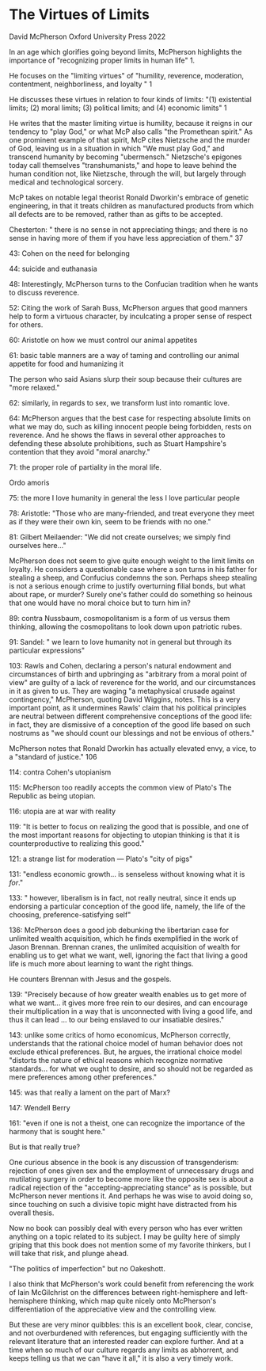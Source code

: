 # The Virtues of Limits


David McPherson 
Oxford University Press 
2022


In an age which glorifies going beyond limits, McPherson highlights the importance of "recognizing proper limits in human life" 1.

He focuses on the "limiting virtues" of "humility, reverence, moderation, contentment, neighborliness, and loyalty " 1

He discusses these virtues in relation to four kinds of limits: "(1) existential limits; (2) moral limits; (3) political limits; and (4) economic limits" 1

He writes that the master limiting virtue is humility, because it reigns in our tendency to "play God," or what McP also
calls "the Promethean spirit." As one prominent example of that spirit, McP cites Nietzsche and the murder of God, leaving
us in a situation in which "We must play God," and transcend humanity by becoming "ubermensch." Nietzsche's epigones
today call themselves "transhumanists," and hope to leave behind the human condition not, like Nietzsche, through the
will, but largely through medical and technological sorcery.

McP takes on notable legal theorist Ronald Dworkin's embrace of genetic engineering, in that it treats children as
manufactured products from which all defects are to be removed, rather than as gifts to be accepted.



Chesterton: " there is no sense in not appreciating things; and there is no sense in having more of them if you have less appreciation of them." 37



43: Cohen on the need for belonging


44: suicide and euthanasia


48: Interestingly, McPherson turns to the Confucian tradition when he wants to discuss reverence.

52: Citing the work of Sarah Buss, McPherson argues that good manners help to form a virtuous character, by inculcating a proper sense of respect for others.



60: Aristotle on how we must control our animal appetites

61: basic table manners are a way of taming and controlling our animal appetite for food and humanizing it

The person who said Asians slurp their soup because their cultures are "more relaxed."


62: similarly, in regards to sex, we transform lust into romantic love.


64:
McPherson argues that the best case for respecting absolute limits on what we may do, such as killing innocent people
being forbidden, rests on reverence. And he shows the flaws in several other approaches to defending these absolute
prohibitions, such as Stuart Hampshire's contention that they avoid "moral anarchy."



71: the proper role of partiality in the moral life.

Ordo amoris


75: the more I love humanity in general the less I love particular people


78: Aristotle: "Those who are many-friended, and treat everyone they meet as if they were their own kin, seem to be friends with no one."

81: Gilbert Meilaender: "We did not create ourselves; we simply find ourselves here..."





McPherson does not seem to give quite enough weight to the limit limits on loyalty. He considers a questionable case
where a son turns in his father for stealing a sheep, and Confucius condemns the son. Perhaps sheep stealing is not a
serious enough crime to justify overturning filial bonds, but what about rape, or murder? Surely one's father could do
something so heinous that one would have no moral choice but to turn him in?


89: contra Nussbaum, cosmopolitanism is a form of us versus them thinking, allowing the cosmopolitans to look down upon patriotic rubes.



91: Sandel: " we learn to love humanity not in general but through its particular expressions"


103: 
Rawls and Cohen, declaring a person's natural endowment and circumstances of birth and upbringing as "arbitrary from a
moral point of view" are guilty of a lack of reverence for the world, and our circumstances in it as given to us. They
are waging "a metaphysical crusade against contingency," McPherson, quoting David Wiggins, notes. This is a very
important point, as it undermines Rawls' claim that his political principles are neutral between different comprehensive
conceptions of the good life: in fact, they are dismissive of a conception of the good life based on such nostrums as
"we should count our blessings and not be envious of others."


McPherson notes that Ronald Dworkin has actually elevated envy, a vice, to a "standard of justice." 106



114: contra Cohen's utopianism


115: McPherson too readily accepts the common view of Plato's The Republic as being utopian.

116: utopia are at war with reality


119: "It is better to focus on realizing the good that is possible, and one of the most important reasons for objecting to utopian thinking is that it is counterproductive to realizing this good."


121: a strange list for moderation — Plato's "city of pigs"


131: "endless economic growth... is senseless without knowing what it is *for*."

133: " however, liberalism is in fact, not really neutral, since it ends up endorsing a particular conception of the good life, namely, the life of the choosing, preference-satisfying self"


136: McPherson does a good job debunking the libertarian case for unlimited wealth acquisition, which he finds exemplified in the work of Jason Brennan. Brennan cranes, the unlimited acquisition of wealth for enabling us to get what we want, well, ignoring the fact that living a good life is much more about learning to want the right things.


He counters Brennan with Jesus and the gospels.

139: "Precisely because of how greater wealth enables us to get more of what we want... it gives more free rein to our
desires, and can encourage their multiplication in a way that is unconnected with living a good life, and thus it can
lead ... to our being enslaved to our insatiable desires."

143: unlike some critics of homo economicus, McPherson correctly, understands that the rational choice model of human
behavior does not exclude ethical preferences. But, he argues, the irrational choice model "distorts the nature of
ethical reasons which recognize normative standards... for what we ought to desire, and so should not be regarded as
mere preferences among other preferences."

145: was that really a lament on the part of Marx?

147: Wendell Berry

161: "even if one is not a theist, one can recognize the importance of the harmony that is sought here."

But is that really true?



One curious absence in the book is any discussion of transgenderism: rejection of ones given sex and the employment of
unnecessary drugs and mutilating surgery in order to become more like the opposite sex is about a radical rejection of
the "accepting-appreciating stance" as is possible, but McPherson never mentions it. And perhaps he was wise to avoid
doing so, since touching on such a divisive topic might have distracted from his overall thesis.


Now no book can possibly deal with every person who has ever written anything on a topic related to its subject.
I may be guilty here of simply griping that this book does not mention some of my favorite thinkers, but I will take that risk, and plunge ahead.


"The politics of imperfection" but no Oakeshott.

I also think that McPherson's work could benefit from referencing the work of Iain McGilchrist on the differences
between right-hemisphere and left-hemisphere thinking, which map quite nicely onto McPherson's differentiation of the
appreciative view and the controlling view.

But these are very minor quibbles: this is an excellent book, clear, concise, and not overburdened with references, but
engaging sufficiently with the relevant literature that an interested reader can explore further. And at a time when so
much of our culture regards any limits as abhorrent, and keeps telling us that we can "have it all," it is also a very
timely work.




 
